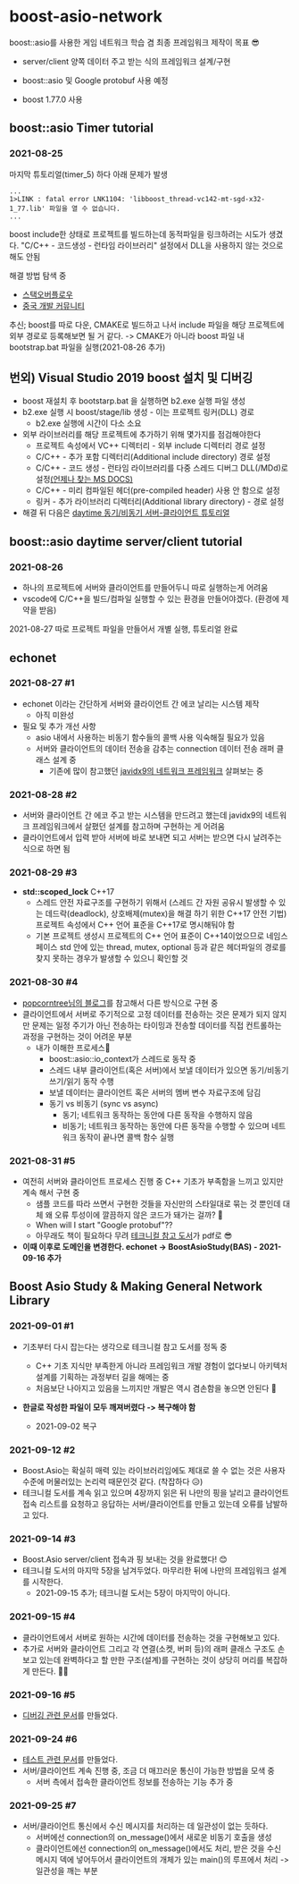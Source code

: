 ﻿# boost-asio-network

boost::asio를 사용한 게임 네트워크 학습 겸 최종 프레임워크 제작이 목표 😎

- server/client 양쪽 데이터 주고 받는 식의 프레임워크 설계/구현
- boost::asio 및 Google protobuf 사용 예정

- boost 1.77.0 사용



## boost::asio Timer tutorial

### 2021-08-25

마지막 튜토리얼(timer_5) 하다 아래 문제가 발생

```
...
1>LINK : fatal error LNK1104: 'libboost_thread-vc142-mt-sgd-x32-1_77.lib' 파일을 열 수 없습니다.
...
```

boost include한 상태로 프로젝트를 빌드하는데 동적파일을 링크하려는 시도가 생겼다.
"C/C++ - 코드생성 - 런타임 라이브러리" 설정에서 DLL을 사용하지 않는 것으로 해도 안됨

해결 방법 탐색 중

- [스택오버플로우](https://stackoverflow.com/questions/13042561/fatal-error-lnk1104-cannot-open-file-libboost-system-vc110-mt-gd-1-51-lib)
- [중국 개발 커뮤니티](https://blog.csdn.net/aoxuestudy/article/details/115427090)

추신; boost를 따로 다운, CMAKE로 빌드하고 나서 include 파일을 해당 프로젝트에 외부 경로로 등록해보면 될 거 같다.
-> CMAKE가 아니라 boost 파일 내 bootstrap.bat 파일을 실행(2021-08-26 추가)



## 번외) Visual Studio 2019 boost 설치 및 디버깅

- boost 재설치 후 bootstarp.bat 을 실행하면 b2.exe 실행 파일 생성
- b2.exe 실행 시 boost/stage/lib 생성 - 이는 프로젝트 링커(DLL) 경로
  - b2.exe 실행에 시간이 다소 소요
- 외부 라이브러리를 해당 프로젝트에 추가하기 위해 몇가지를 점검해야한다
  - 프로젝트 속성에서 VC++ 디렉터리 - 외부 include 디렉터리 경로 설정
  - C/C++ - 추가 포함 디렉터리(Additional include directory) 경로 설정
  - C/C++ - 코드 생성 - 런타임 라이브러리를 다중 스레드 디버그 DLL(/MDd)로 설정[(언제나 찾는 MS DOCS)](https://docs.microsoft.com/ko-kr/cpp/build/reference/md-mt-ld-use-run-time-library?view=msvc-160)
  - C/C++ - 미리 컴파일된 헤더(pre-compiled header) 사용 안 함으로 설정
  - 링커 - 추가 라이브러리 디렉터리(Additional library directory) - 경로 설정
- 해결 뒤 다음은 [daytime 동기/비동기 서버-클라이언트 튜토리얼](https://www.boost.org/doc/libs/1_76_0/doc/html/boost_asio/tutorial/tutdaytime1.html)



## boost::asio daytime server/client tutorial

### 2021-08-26

- 하나의 프로젝트에 서버와 클라이언트를 만들어두니 따로 실행하는게 어려움
- vscode에 C/C++을 빌드/컴파일 실행할 수 있는 환경을 만들어야겠다. (환경에 제약을 받음)

2021-08-27 따로 프로젝트 파일을 만들어서 개별 실행, 튜토리얼 완료



## echonet

### 2021-08-27 #1

- echonet 이라는 간단하게 서버와 클라이언트 간 에코 날리는 시스템 제작
  - 아직 미완성
- 필요 및 추가 개선 사항
  - asio 내에서 사용하는 비동기 함수들의 콜백 사용 익숙해질 필요가 있음
  - 서버와 클라이언트의 데이터 전송을 감추는 connection 데이터 전송 래퍼 클래스 설계 중
    - 기존에 많이 참고했던 [javidx9의 네트워크 프레임워크](https://github.com/OneLoneCoder/olcPixelGameEngine/blob/master/Videos/Networking/Parts1%262/net_connection.h) 살펴보는 중

### 2021-08-28 #2

- 서버와 클라이언트 간 에코 주고 받는 시스템을 만드려고 했는데 javidx9의 네트워크 프레임워크에서 살폈던 설계를 참고하며 구현하는 게 어려움
- 클라이언트에서 입력 받아 서버에 바로 보내면 되고 서버는 받으면 다시 날려주는 식으로 하면 됨

### 2021-08-29 #3

- **std::scoped_lock** C++17
  - 스레드 안전 자료구조를 구현하기 위해서 (스레드 간 자원 공유시 발생할 수 있는 데드락(deadlock), 상호배제(mutex)을 해결 하기 위한 C++17 안전 기법) 프로젝트 속성에서 C++ 언어 표준을 C++17로 명시해둬야 함
  - 기본 프로젝트 생성시 프로젝트의 C++ 언어 표준이 C++14이었으므로 네임스페이스 std 안에 있는 thread, mutex, optional 등과 같은 헤더파일의 경로를 찾지 못하는 경우가 발생할 수 있으니 확인할 것

### 2021-08-30 #4

- [popcorntree님의 블로그](https://popcorntree.tistory.com/159)를 참고해서 다른 방식으로 구현 중
- 클라이언트에서 서버로 주기적으로 고정 데이터를 전송하는 것은 문제가 되지 않지만 문제는 일정 주기가 아닌 전송하는 타이밍과 전송할 데이터를 직접 컨트롤하는 과정을 구현하는 것이 어려운 부분
  - 내가 이해한 프로세스🤔
    - boost::asio::io_context가 스레드로 동작 중
    - 스레드 내부 클라이언트(혹은 서버)에서 보낼 데이터가 있으면 동기/비동기 쓰기/읽기 동작 수행
    - 보낼 데이터는 클라이언트 혹은 서버의 멤버 변수 자료구조에 담김
    - 동기 vs 비동기 (sync vs async)
      - 동기; 네트워크 동작하는 동안에 다른 동작을 수행하지 않음
      - 비동기; 네트워크 동작하는 동안에 다른 동작을 수행할 수 있으며 네트워크 동작이 끝나면 콜백 함수 실행

### 2021-08-31 #5

- 여전히 서버와 클라이언트 프로세스 진행 중 C++ 기초가 부족함을 느끼고 있지만 계속 해서 구현 중
  - 샘플 코드를 따라 쓰면서 구현한 것들을 자신만의 스타일대로 묶는 것 뿐인데 대체 왜 오류 투성이에 깔끔하지 않은 코드가 돼가는 걸까? 🤢 
  - When will I start "Google protobuf"??
  - 아무래도 책이 필요하다 무려 [테크니컬 참고 도서](https://github.com/devharsh/Technical-eBooks/blob/master/Boost.Asio%20C%2B%2B%20Network%20Programming.pdf)가 pdf로 😎
- **이때 이후로 도메인을 변경한다. echonet -> BoostAsioStudy(BAS) - 2021-09-16 추가**

## Boost Asio Study & Making General Network Library

### 2021-09-01 #1

- 기초부터 다시 잡는다는 생각으로 테크니컬 참고 도서를 정독 중

  - C++ 기초 지식만 부족한게 아니라 프레임워크 개발 경험이 없다보니 아키텍처 설계를 기획하는 과정부터 길을 해메는 중
  - 처음보단 나아지고 있음을 느끼지만 개발은 역시 겸손함을 놓으면 안된다 🙏
- **한글로 작성한 파일이 모두 깨져버렸다 -> 복구해야 함** 
  - 2021-09-02 복구

### 2021-09-12 #2

- Boost.Asio는 확실히 매력 있는 라이브러리임에도 제대로 쓸 수 없는 것은 사용자 수준에 머물러있는 논리력 때문인것 같다. (착잡하다 😥)
- 테크니컬 도서를 계속 읽고 있으며 4장까지 읽은 뒤 나만의 핑을 날리고 클라이언트 접속 리스트를 요청하고 응답하는 서버/클라이언트를 만들고 있는데 오류를 남발하고 있다.

### 2021-09-14 #3

- Boost.Asio server/client 접속과 핑 보내는 것을 완료했다! 😊
- 테크니컬 도서의 마지막 5장을 남겨두었다. 마무리한 뒤에 나만의 프레임워크 설계를 시작한다.
  - 2021-09-15 추가; 테크니컬 도서는 5장이 마지막이 아니다.

### 2021-09-15 #4

- 클라이언트에서 서버로 원하는 시간에 데이터를 전송하는 것을 구현해보고 있다.
- 추가로 서버와 클라이언트 그리고 각 연결(소켓, 버퍼 등)의 래퍼 클래스 구조도 손 보고 있는데 완벽하다고 할 만한 구조(설계)를 구현하는 것이 상당히 머리를 복잡하게 만든다. 🤦‍♂️

### 2021-09-16 #5

- [디버깅 관련 문서](https://github.com/PioneerRedwood/boost-asio-network/tree/main/boost-asio-network/Boost_Asio_Study/Boost.AsioDebuggingDocument.md)를 만들었다.

### 2021-09-24 #6

- [테스트 관련 문서](https://github.com/PioneerRedwood/boost-asio-network/blob/main/framework-test/boost-asio-network%20framework%20test.md)를 만들었다.
- 서버/클라이언트 계속 진행 중, 조금 더 매끄러운 통신이 가능한 방법을 모색 중
  - 서버 측에서 접속한 클라이언트 정보를 전송하는 기능 추가 중

### 2021-09-25 #7

- 서버/클라이언트 통신에서 수신 메시지를 처리하는 데 일관성이 없는 듯하다.
  - 서버에선 connection의 on_message()에서 새로운 비동기 호출을 생성
  - 클라이언트에선 connection의 on_message()에서도 처리, 받은 것을 수신 메시지 덱에 넣어두어서 클라이언트의 개체가 있는 main()의 루프에서 처리 -> 일관성을 깨는 부분